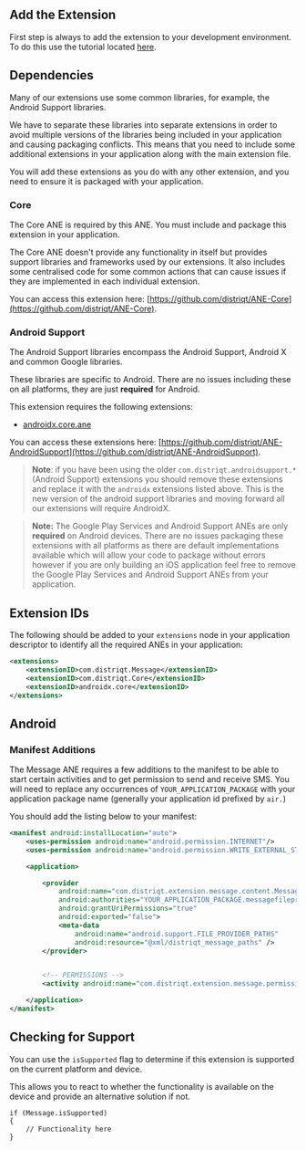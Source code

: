 
## Add the Extension

First step is always to add the extension to your development environment. 
To do this use the tutorial located [here](https://airnativeextensions.github.io/tutorials/getting-started).



## Dependencies

Many of our extensions use some common libraries, for example, the Android Support libraries.

We have to separate these libraries into separate extensions in order to avoid multiple versions of the libraries being included in your application and causing packaging conflicts. This means that you need to include some additional extensions in your application along with the main extension file.

You will add these extensions as you do with any other extension, and you need to ensure it is packaged with your application.


### Core 

The Core ANE is required by this ANE. You must include and package this extension in your application.

The Core ANE doesn't provide any functionality in itself but provides support libraries and frameworks used by our extensions.
It also includes some centralised code for some common actions that can cause issues if they are implemented in each individual extension.

You can access this extension here: [https://github.com/distriqt/ANE-Core](https://github.com/distriqt/ANE-Core).


### Android Support

The Android Support libraries encompass the Android Support, Android X and common Google libraries. 

These libraries are specific to Android. There are no issues including these on all platforms, they are just **required** for Android.

This extension requires the following extensions:

- [androidx.core.ane](https://github.com/distriqt/ANE-AndroidSupport/raw/master/lib/androidx.core.ane)

You can access these extensions here: [https://github.com/distriqt/ANE-AndroidSupport](https://github.com/distriqt/ANE-AndroidSupport).


>
> **Note**: if you have been using the older `com.distriqt.androidsupport.*` (Android Support) extensions you should remove these extensions and replace it with the `androidx` extensions listed above. This is the new version of the android support libraries and moving forward all our extensions will require AndroidX.
>

>
> **Note:** The Google Play Services and Android Support ANEs are only **required** on Android devices. 
> There are no issues packaging these extensions with all platforms as there are default implementations available which will allow your code to package without errors however if you are only building an iOS application feel free to remove the Google Play Services and Android Support ANEs from your application.
>


## Extension IDs

The following should be added to your `extensions` node in your application descriptor to identify all the required ANEs in your application:

```xml
<extensions>
    <extensionID>com.distriqt.Message</extensionID>
    <extensionID>com.distriqt.Core</extensionID>
    <extensionID>androidx.core</extensionID>
</extensions>
```




## Android

### Manifest Additions

The Message ANE requires a few additions to the manifest to be able to start certain activities and to get permission to send and receive SMS. 
You will need to replace any occurrences of `YOUR_APPLICATION_PACKAGE` with your application package name (generally your application id prefixed by `air.`)

You should add the listing below to your manifest:

```xml
<manifest android:installLocation="auto">
	<uses-permission android:name="android.permission.INTERNET"/>
	<uses-permission android:name="android.permission.WRITE_EXTERNAL_STORAGE"/>

	<application>

		<provider
			android:name="com.distriqt.extension.message.content.MessageFileProvider"
			android:authorities="YOUR_APPLICATION_PACKAGE.messagefileprovider"
			android:grantUriPermissions="true"
			android:exported="false">
			<meta-data
				android:name="android.support.FILE_PROVIDER_PATHS"
				android:resource="@xml/distriqt_message_paths" />
		</provider>


		<!-- PERMISSIONS -->
		<activity android:name="com.distriqt.extension.message.permissions.AuthorisationActivity" android:theme="@android:style/Theme.Translucent.NoTitleBar" />

	</application>
</manifest>
```




## Checking for Support

You can use the `isSupported` flag to determine if this extension is supported on the current platform and device.

This allows you to react to whether the functionality is available on the device and provide an alternative solution if not.


```as3
if (Message.isSupported)
{
	// Functionality here
}
```

